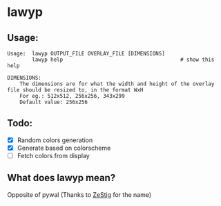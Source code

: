 # lawyp

## Usage:
```
Usage:	lawyp OUTPUT_FILE OVERLAY_FILE [DIMENSIONS]
        lawyp help										# show this help

DIMENSIONS:
	The dimensions are for what the width and height of the overlay file should be resized to, in the format WxH
	For eg.: 512x512, 256x256, 343x299
	Default value: 256x256
```

## Todo:
- [x] Random colors generation
- [x] Generate based on colorscheme
- [ ] Fetch colors from display

## What does lawyp mean?
Opposite of pywal (Thanks to [ZeStig](https://github.com/zstg) for the name)
